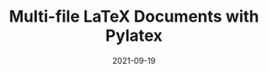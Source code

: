 ---
title: "Multi-file LaTeX Documents with Pylatex"
date: "2021-09-19"
tags:
    - Python
    - Snippets
---